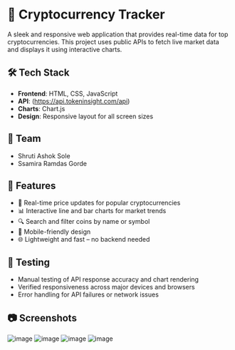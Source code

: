 # 🚀 Cryptocurrency Tracker

A sleek and responsive web application that provides real-time data for top cryptocurrencies. This project uses public APIs to fetch live market data and displays it using interactive charts.

## 🛠️ Tech Stack

- **Frontend**: HTML, CSS, JavaScript  
- **API**: (https://api.tokeninsight.com/api)
- **Charts**: Chart.js  
- **Design**: Responsive layout for all screen sizes

## 👥 Team

- Shruti Ashok Sole
- Ssamira Ramdas Gorde

## 🌟 Features

- 🔄 Real-time price updates for popular cryptocurrencies  
- 📊 Interactive line and bar charts for market trends  
- 🔍 Search and filter coins by name or symbol  
- 📱 Mobile-friendly design  
- 🌐 Lightweight and fast – no backend needed

## 🧪 Testing

- Manual testing of API response accuracy and chart rendering  
- Verified responsiveness across major devices and browsers  
- Error handling for API failures or network issues

## 📷 Screenshots
![image](https://github.com/user-attachments/assets/9c0f94f5-6901-402f-b5f9-00b49f05700b)
![image](https://github.com/user-attachments/assets/dccfd6ff-c265-4141-9f3b-3fa2676c294e)
![image](https://github.com/user-attachments/assets/8a891a76-41a0-473b-8950-12052756eff0)
![image](https://github.com/user-attachments/assets/c95c77a1-279c-428f-b4de-5ccf006147cd)


